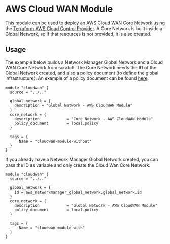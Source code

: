 # AWS Cloud WAN Module

This module can be used to deploy an [AWS Cloud WAN](https://docs.aws.amazon.com/vpc/latest/cloudwan/what-is-cloudwan.html) Core Network using the [Terraform AWS Cloud Control Provider](https://github.com/hashicorp/terraform-provider-awscc). A Core Network is built inside a Global Network, so if that resources is not provided, it is also created.

## Usage

The example below builds a Network Manager Global Network and a Cloud WAN Core Network from scratch. The Core Network needs the ID of the Global Network created, and also a policy document (to define the global infrastructure). An example of a policy document can be found [here](./examples/without_globalnetwork/locals.tf).

```hcl
module "cloudwan" {
  source = "../.."

  global_network = {
    description = "Global Network - AWS CloudWAN Module"
  }
  core_network = {
    description            = "Core Network - AWS CloudWAN Module"
    policy_document        = local.policy
  }

  tags = {
      Name = "cloudwan-module-without"
  }
}
```

If you already have a Network Manager Global Network created, you can pass the ID as variable and only create the Cloud Wan Core Network.

```hcl
module "cloudwan" {
  source = "../.."

  global_network = {
    id = aws_networkmanager_global_network.global_network.id
  }
  core_network = {
    description            = "Global Network - AWS CloudWAN Module"
    policy_document        = local.policy
  }

  tags = {
      Name = "cloudwan-module-with"
  }
}
```